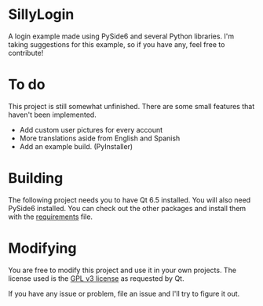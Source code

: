 # SillyLogin
 A login example made using PySide6 and several Python libraries.
 I'm taking suggestions for this example, so if you have any, feel free to contribute!

# To do
 This project is still somewhat unfinished. There are some small features that haven't been implemented.
 - Add custom user pictures for every account
 - More translations aside from English and Spanish
 - Add an example build. (PyInstaller)

# Building
 The following project needs you to have Qt 6.5 installed. You will also need PySide6 installed.
 You can check out the other packages and install them with the [requirements](requirements.txt) file.

# Modifying
 You are free to modify this project and use it in your own projects.
 The license used is the [GPL v3 license](LICENSE) as requested by Qt.

 If you have any issue or problem, file an issue and I'll try to figure it out.

